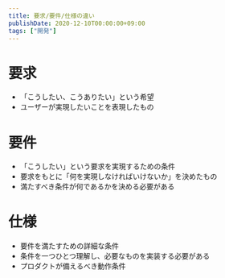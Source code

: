 ```yaml
---
title: 要求/要件/仕様の違い
publishDate: 2020-12-10T00:00:00+09:00
tags: ["開発"]
---
```


# 要求

- 「こうしたい、こうありたい」という希望
- ユーザーが実現したいことを表現したもの

# 要件

- 「こうしたい」という要求を実現するための条件
- 要求をもとに「何を実現しなければいけないか」を決めたもの
- 満たすべき条件が何であるかを決める必要がある

# 仕様

- 要件を満たすための詳細な条件
- 条件を一つひとつ理解し、必要なものを実装する必要がある
- プロダクトが備えるべき動作条件
